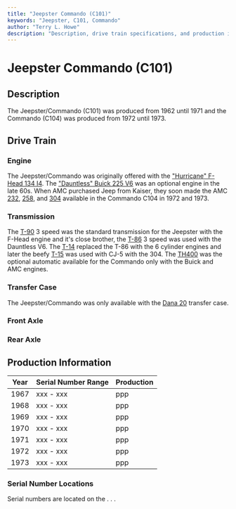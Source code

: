 ```yaml
---
title: "Jeepster Commando (C101)"
keywords: "Jeepster, C101, Commando"
author: "Terry L. Howe"
description: "Description, drive train specifications, and production information for the Jeepster Commando C101"
---
```

# Jeepster Commando (C101)

## Description

The Jeepster/Commando (C101) was produced from 1962 until 1971 and the Commando (C104) was produced from 1972 until 1973.

## Drive Train

### Engine

The Jeepster/Commando was originally offered with the ["Hurricane" F-Head 134 I4](/engine/factory/hurricane134.html). The ["Dauntless" Buick 225 V6](/engine/factory/dauntless225.html) was an optional engine in the late 60s. When AMC purchased Jeep from Kaiser, they soon made the AMC [232](/engine/factory/amc232.html), [258](/engine/factory/amc258.html), and [304](/engine/factory/amc304.html) available in the Commando C104 in 1972 and 1973.

### Transmission

The [T-90](/transmission/factory/t90.html) 3 speed was the standard transmission for the Jeepster with the F-Head engine and it's close brother, the [T-86](/transmission/factory/t86.html) 3 speed was used with the Dauntless V6. The [T-14](/transmission/factory/t14.html) replaced the T-86 with the 6 cylinder engines and later the beefy [T-15](/transmission/factory/t15.html) was used with CJ-5 with the 304. The [TH400](/transmission/factory/th400.html) was the optional automatic available for the Commando only with the Buick and AMC engines. 

### Transfer Case

The Jeepster/Commando was only available with the [Dana 20](/xfer/factory/d20.html) transfer case.

### Front Axle

### Rear Axle

## Production Information

Year | Serial Number Range  | Production  
---|---|---  
1967 | xxx - xxx | ppp  
1968 | xxx - xxx | ppp  
1969 | xxx - xxx | ppp  
1970 | xxx - xxx | ppp  
1971 | xxx - xxx | ppp  
1972 | xxx - xxx | ppp  
1973 | xxx - xxx | ppp  
  
### Serial Number Locations

Serial numbers are located on the . . .